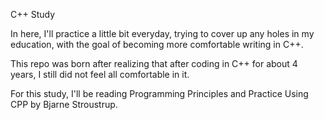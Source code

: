 C++ Study

In here, I'll practice a little bit everyday, trying to cover up any holes in my education, with the goal of becoming more comfortable writing in C++.

This repo was born after realizing that after coding in C++ for about 4 years, I still did not feel all comfortable in it.

For this study, I'll be reading Programming Principles and Practice Using CPP by Bjarne Stroustrup.
